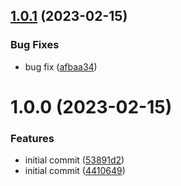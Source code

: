## [1.0.1](https://github.com/uzenith360/browser-file-download/compare/v1.0.0...v1.0.1) (2023-02-15)


### Bug Fixes

* bug fix ([afbaa34](https://github.com/uzenith360/browser-file-download/commit/afbaa34ac9ca664835a86e2ae1b5242a1faf6ff4))

# 1.0.0 (2023-02-15)


### Features

* initial commit ([53891d2](https://github.com/uzenith360/browser-file-download/commit/53891d2b7e7f301353216bba965bd6a61dc13127))
* initial commit ([4410649](https://github.com/uzenith360/browser-file-download/commit/44106499c86a0dfe40b9ec1545f16bb66d6306d1))
